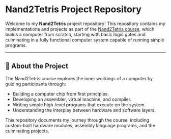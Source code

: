 # Nand2Tetris Project Repository

Welcome to my **Nand2Tetris** project repository! This repository contains my implementations and projects as part of the [Nand2Tetris course](https://www.nand2tetris.org/), which builds a computer from scratch, starting with basic logic gates and culminating in a fully functional computer system capable of running simple programs.

---

## 🚀 About the Project

The Nand2Tetris course explores the inner workings of a computer by guiding participants through:

- Building a computer chip from first principles.
- Developing an assembler, virtual machine, and compiler.
- Writing simple high-level programs that execute on the system.
- Understanding the interplay between hardware and software layers.

This repository documents my journey through the course, including custom-built hardware modules, assembly language programs, and the culminating projects.

